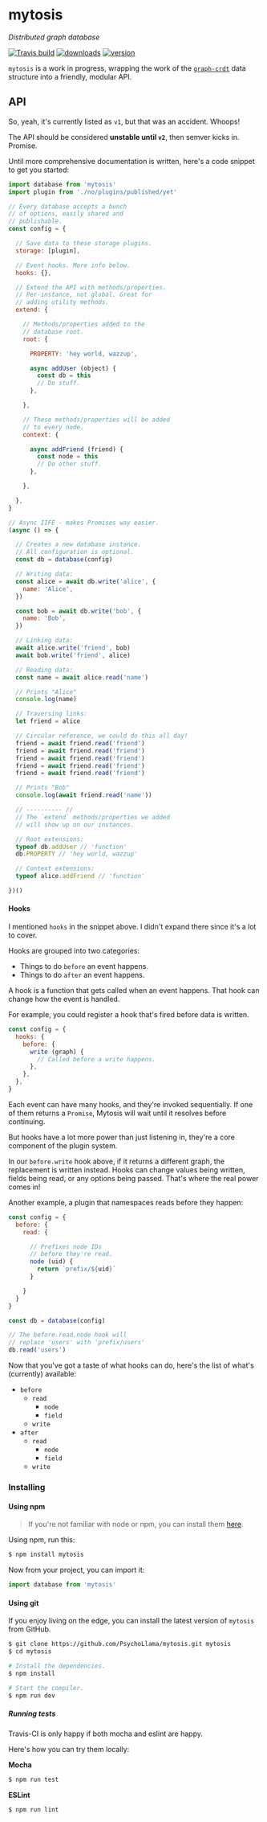 # mytosis

*Distributed graph database*

[![Travis build](https://img.shields.io/travis/PsychoLlama/mytosis/master.svg?style=flat-square)](https://travis-ci.org/PsychoLlama/mytosis)
[![downloads](https://img.shields.io/npm/dt/mytosis.svg?style=flat-square)](https://www.npmjs.com/package/mytosis)
[![version](https://img.shields.io/npm/v/mytosis.svg?style=flat-square)](https://www.npmjs.com/package/mytosis)

`mytosis` is a work in progress, wrapping the work of the [`graph-crdt`](https://github.com/PsychoLlama/graph-crdt) data structure into a friendly, modular API.

## API

So, yeah, it's currently listed as `v1`, but that was an accident. Whoops!

The API should be considered **unstable until `v2`**, then semver kicks in. Promise.

Until more comprehensive documentation is written, here's a code snippet to get you started:

```js
import database from 'mytosis'
import plugin from './no/plugins/published/yet'

// Every database accepts a bunch
// of options, easily shared and
// publishable.
const config = {

  // Save data to these storage plugins.
  storage: [plugin],

  // Event hooks. More info below.
  hooks: {},

  // Extend the API with methods/properties.
  // Per-instance, not global. Great for
  // adding utility methods.
  extend: {

    // Methods/properties added to the
    // database root.
    root: {

      PROPERTY: 'hey world, wazzup',

      async addUser (object) {
        const db = this
        // Do stuff.
      },

    },

    // These methods/properties will be added
    // to every node.
    context: {

      async addFriend (friend) {
        const node = this
        // Do other stuff.
      },

    },

  },
}

// Async IIFE - makes Promises way easier.
(async () => {

  // Creates a new database instance.
  // All configuration is optional.
  const db = database(config)

  // Writing data:
  const alice = await db.write('alice', {
    name: 'Alice',
  })

  const bob = await db.write('bob', {
    name: 'Bob',
  })

  // Linking data:
  await alice.write('friend', bob)
  await bob.write('friend', alice)

  // Reading data:
  const name = await alice.read('name')

  // Prints "Alice"
  console.log(name)

  // Traversing links:
  let friend = alice

  // Circular reference, we could do this all day!
  friend = await friend.read('friend')
  friend = await friend.read('friend')
  friend = await friend.read('friend')
  friend = await friend.read('friend')
  friend = await friend.read('friend')

  // Prints "Bob"
  console.log(await friend.read('name'))

  // ---------- //
  // The `extend` methods/properties we added
  // will show up on our instances.

  // Root extensions:
  typeof db.addUser // 'function'
  db.PROPERTY // 'hey world, wazzup'

  // Context extensions:
  typeof alice.addFriend // 'function'

})()
```

#### Hooks

I mentioned `hooks` in the snippet above. I didn't expand there since it's a lot to cover.

Hooks are grouped into two categories:
- Things to do `before` an event happens.
- Things to do `after` an event happens.

A hook is a function that gets called when an event happens. That hook can change how the event is handled.

For example, you could register a hook that's fired before data is written.

```js
const config = {
  hooks: {
    before: {
      write (graph) {
        // Called before a write happens.
      },
    },
  },
}
```

Each event can have many hooks, and they're invoked sequentially. If one of them returns a `Promise`, Mytosis will wait until it resolves before continuing.

But hooks have a lot more power than just listening in, they're a core component of the plugin system.

In our `before.write` hook above, if it returns a different graph, the replacement is written instead. Hooks can change values being written, fields being read, or any options being passed. That's where the real power comes in!

Another example, a plugin that namespaces reads before they happen:

```js
const config = {
  before: {
    read: {

      // Prefixes node IDs
      // before they're read.
      node (uid) {
        return `prefix/${uid}`
      }

    }
  }
}

const db = database(config)

// The before.read.node hook will
// replace 'users' with 'prefix/users'
db.read('users')
```

Now that you've got a taste of what hooks can do, here's the list of what's (currently) available:

- `before`
  - `read`
    - `node`
    - `field`
  - `write`
- `after`
  - `read`
    - `node`
    - `field`
  - `write`

### Installing

#### Using npm
> If you're not familiar with node or npm, you can install them [here](https://docs.npmjs.com/getting-started/what-is-npm).

Using npm, run this:
```sh
$ npm install mytosis
```

Now from your project, you can import it:

```js
import database from 'mytosis'
```

#### Using git
If you enjoy living on the edge, you can install the latest version of `mytosis` from GitHub.

```sh
$ git clone https://github.com/PsychoLlama/mytosis.git mytosis
$ cd mytosis

# Install the dependencies.
$ npm install

# Start the compiler.
$ npm run dev
```

##### Running tests
Travis-CI is only happy if both mocha and eslint are happy.

Here's how you can try them locally:

**Mocha**
```js
$ npm run test
```

**ESLint**
```js
$ npm run lint
```
